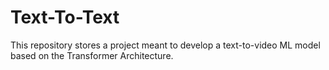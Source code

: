 # Text-To-Text
This repository stores a project meant to develop a text-to-video ML model based on the Transformer Architecture.
